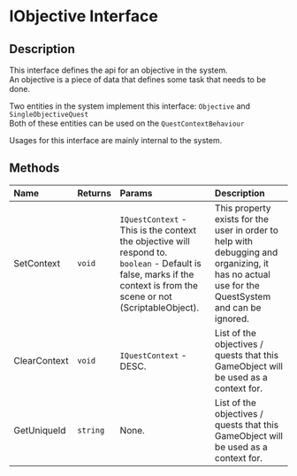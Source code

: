 # IObjective <span>Interface</span>

## Description
This interface defines the api for an objective in the system.<br>
An objective is a piece of data that defines some task that needs to be done.

Two entities in the system implement this interface: <span class='jdl-questsystem-objectives-objective'>`Objective`</span> and <span class='jdl-questsystem-quests-soq'>`SingleObjectiveQuest`</span><br>
Both of these entities can be used on the <span class='jdl-questsystem-questcontext-questcontextbehaviour'>`QuestContextBehaviour`</span>

Usages for this interface are mainly internal to the system.

## Methods
| Name | Returns | Params | Description
|:--- |:---|:--- | :--- |
| SetContext | `void` | `IQuestContext` - This is the context the objective will respond to.<br>`boolean` - Default is false, marks if the context is from the scene or not (ScriptableObject). | This property exists for the user in order to help with debugging and organizing, it has no actual use for the QuestSystem and can be ignored. |
| ClearContext | `void` | `IQuestContext` - DESC. | List of the objectives / quests that this GameObject will be used as a context for. |
| GetUniqueId | `string` | None. | List of the objectives / quests that this GameObject will be used as a context for. |

